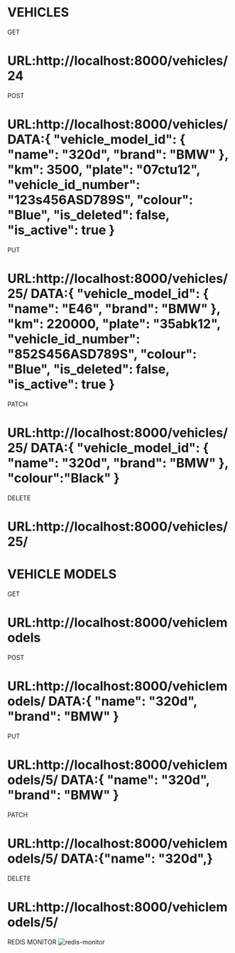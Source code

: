 
VEHICLES
====================================
GET

URL:http://localhost:8000/vehicles/24
====================================
POST

URL:http://localhost:8000/vehicles/
DATA:{
    "vehicle_model_id": {
    	"name": "320d",
    	"brand": "BMW"
    },
    "km": 3500,
    "plate": "07ctu12",
    "vehicle_id_number": "123s456ASD789S",
    "colour": "Blue",
    "is_deleted": false,
    "is_active": true
}
===================================
PUT

URL:http://localhost:8000/vehicles/25/
DATA:{
    "vehicle_model_id": {
    	"name": "E46",
    	"brand": "BMW"
    },
    "km": 220000,
    "plate": "35abk12",
    "vehicle_id_number": "852S456ASD789S",
    "colour": "Blue",
    "is_deleted": false,
    "is_active": true
}
==================================
PATCH

URL:http://localhost:8000/vehicles/25/
DATA:{
    "vehicle_model_id": {
    "name": "320d",
    "brand": "BMW"
    },
    "colour":"Black"
}
=================================
DELETE

URL:http://localhost:8000/vehicles/25/
=================================


VEHICLE MODELS
===============================
GET

URL:http://localhost:8000/vehiclemodels
===============================
POST

URL:http://localhost:8000/vehiclemodels/
DATA:{
    "name": "320d",
    "brand": "BMW"
    }
===============================
PUT

URL:http://localhost:8000/vehiclemodels/5/
DATA:{
    "name": "320d",
    "brand": "BMW"
    }
===============================
PATCH

URL:http://localhost:8000/vehiclemodels/5/
DATA:{"name": "320d",}
===============================
DELETE

URL:http://localhost:8000/vehiclemodels/5/
===============================

REDIS MONITOR
![redis-monitor](https://user-images.githubusercontent.com/32904056/128599176-c94a795c-3d84-4d6c-b69e-68b10bd918ec.png)

